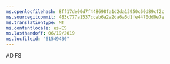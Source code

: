 ```yaml
---
ms.openlocfilehash: 8ff17de00d7f448698fa1d2da13950c60d89cf2c
ms.sourcegitcommit: 483c777a1537ccab6a2a2da6a5d1fe4470dd0e7e
ms.translationtype: MT
ms.contentlocale: es-ES
ms.lasthandoff: 06/19/2019
ms.locfileid: "61549430"
---
```

AD FS